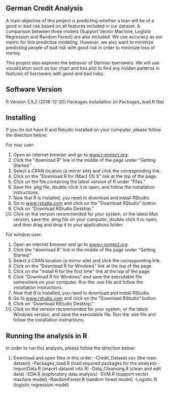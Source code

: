 ## German Credit Analysis

A main objective of this project is predicting whether a loan will be of a good or bad risk based on all features included in our dataset. A comparison between three models (Support Vector Machine, Logistic Regression and Random Forest) are also included. We use accuracy as our metric for this predictive modeling. However, we also want to minimize predicting people of bad risk with good risk in order to minimize loss of money. 

This project also explores the behavior of German borrowers. We will use visualization such as bar chart and box plot to find any hidden patterns in features of borrowers with good and bad risks. 

## Software Version
 
R Version 3.5.2 (2018-12-20)
Packages installation (in Packages_load.R file)
 
## Installing
 
If you do not have R and Rstudio installed on your computer, please follow the direction below:
 
For mac user:
1. Open an internet browser and go to www.r-project.org.
2. Click the "download R" link in the middle of the page under "Getting Started."
3. Select a CRAN location (a mirror site) and click the corresponding link.
4. Click on the "Download R for (Mac) OS X" link at the top of the page.
5. Click on the file containing the latest version of R under "Files."
6. Save the .pkg file, double-click it to open, and follow the installation instructions.
7. Now that R is installed, you need to download and install RStudio.
8. Go to www.rstudio.com and click on the "Download RStudio" button.
9. Click on "Download RStudio Desktop."
10. Click on the version recommended for your system, or the latest Mac version, save the .dmg file on your computer, double-click it to open, and then drag and drop it to your applications folder.
 
For window user:
1. Open an internet browser and go to www.r-project.org.
2. Click the "download R" link in the middle of the page under "Getting Started."
3. Select a CRAN location (a mirror site) and click the corresponding link.  
4. Click on the "Download R for Windows" link at the top of the page.  
5. Click on the "install R for the first time" link at the top of the page.
6. Click "Download R for Windows" and save the executable file somewhere on your computer.  Run the .exe file and follow the installation instructions.  
7. Now that R is installed, you need to download and install RStudio. 
8. Go to www.rstudio.com and click on the "Download RStudio" button.
9. Click on "Download RStudio Desktop."
10. Click on the version recommended for your system, or the latest Windows version, and save the executable file.  Run the .exe file and follow the installation instructions.     

## Running the analysis in R
In order to run this analysis, please follow the direction below:
1. Download and open files in this order:
-Credit_Dataset.csv (the main dataset)
-Packages_load.R (load required packages for the analysis)
-ImportData.R (import dataset into R)
-Data_Cleansing.R (clean and edit data)
-EDA.R (exploratory data analysis)
-SVM.R (support vector machine model)
-RandomForest.R (random forest model)
-Logistic.R (logistic regression model)


